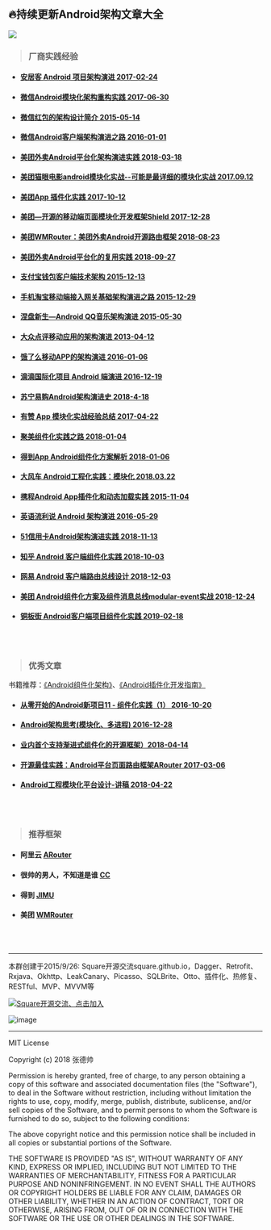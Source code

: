 ## 🔥持续更新Android架构文章大全

[![](https://badge.juejin.im/entry/5b7e9a8451882542b45dd67f/likes.svg?style=flat-square)](https://juejin.im/entry/5b7e9a8451882542b45dd67f/detail)

>  ### 厂商实践经验

- #### [安居客 Android 项目架构演进  2017-02-24](http://baronzhang.com/blog/Framework/%E5%AE%89%E5%B1%85%E5%AE%A2Android%E9%A1%B9%E7%9B%AE%E6%9E%B6%E6%9E%84%E6%BC%94%E8%BF%9B/)

- #### [微信Android模块化架构重构实践  2017-06-30](https://mp.weixin.qq.com/s?__biz=MzAwNDY1ODY2OQ==&mid=2649286672&idx=1&sn=4d9db00c496fcafd1d3e01d69af083f9&chksm=8334cc92b4434584e8bdb117274f41145fb49ba467ec0cd9ba5e3551a8abf92f1996bd6b147a&scene=0&key=2872d7939faa95a46b4dd8eec2b4222e304480e7c491f9e123cd47ab0e25f6a5bee9e7534bb2a7cc7f0a5cb56aa44df67d1b017718d6a24f823c92ea11450ffd19841ef3acc8ea7a9a1c288e8b640dd5&ascene=0&uin=Njc1NTY3MTIx&devicetype=iMac14%2C1+OSX+OSX+10.12.5+build(16F73)&version=12020810&nettype=WIFI&fontScale=100&pass_ticket=SJfCUWgSdjnsHwG3fpqXOHID4uDA1JGuzRRRiKQ2IJAdan6yEymN4QueZqAru9EL)

- #### [微信红包的架构设计简介 2015-05-14](https://www.zybuluo.com/yulin718/note/93148)

- #### [微信Android客户端架构演进之路 2016-01-01](http://www.infoq.com/cn/articles/wechat-android-app-architecture)

- #### [美团外卖Android平台化架构演进实践 2018-03-18](https://blog.csdn.net/meituantech/article/details/80062451)

- #### [美团猫眼电影android模块化实战--可能是最详细的模块化实战 2017.09.12](https://www.jianshu.com/p/d372cc6802e5)

- #### [美团App 插件化实践 2017-10-12](https://tech.meituan.com/android_hydra.html)

- #### [美团—开源的移动端页面模块化开发框架Shield 2017-12-28](https://tech.meituan.com/shield_opensource.html)

- #### [美团WMRouter：美团外卖Android开源路由框架 2018-08-23](https://tech.meituan.com/meituan_waimai_android_open_source_routing_framework.html)

- #### [美团外卖Android平台化的复用实践 2018-09-27](https://tech.meituan.com/waimai_android_multi_app_reuse.html)



- #### [支付宝钱包客户端技术架构 2015-12-13](https://yq.aliyun.com/articles/128)

- #### [手机淘宝移动端接入网关基础架构演进之路 2015-12-29](http://www.infoq.com/cn/articles/taobao-mobile-terminal-access-gateway-infrastructure)

- #### [涅盘新生—Android QQ音乐架构演进 2015-05-30](http://www.infoq.com/cn/presentations/evolution-of-android-qq-music-architecture)

- #### [大众点评移动应用的架构演进 2013-04-12](http://www.infoq.com/cn/presentations/public-comment-mobile-application-architecture-evolution)

- #### [饿了么移动APP的架构演进 2016-01-06](https://mp.weixin.qq.com/s?__biz=MzAxNDUwMzU3Mw==&mid=401044540&idx=1&sn=24b7d8fb655ae6dd5d989d0cb3c08e90&scene=2&srcid=0106EtxRjD2jHxzomxVPTwY3&from=timeline&isappinstalled=0&uin=NzgwODIwNDgw&key=&devicetype=webwx&version=70000001&lang=zh_CN&pass_ticket=46hW44w3Hxd7VY9rutz7mgLu1JGe2T1AAKNQpxNoYOSGi8NpmNYr%2BAZj%2BiXtRX2F)

- #### [滴滴国际化项目 Android 端演进 2016-12-19](http://www.trinea.cn/android/didi-internationalization-android-evolution/)

- #### [苏宁易购Android架构演进史 2018-4-18](http://www.apkbus.com/blog-873057-77534.html)

- #### [有赞 App 模块化实战经验总结 2017-04-22](https://juejin.im/entry/58fb2bacda2f60005dba1ccd)

- #### [聚美组件化实践之路 2018-01-04](https://juejin.im/post/5a4b4425518825128654eef4)

- #### [得到App Android组件化方案解析 2018-01-06](https://blog.csdn.net/coder_nice/article/details/78892999)

- #### [大风车 Android工程化实践：模块化 2018.03.22](https://juejin.im/post/5ab37cd3f265da238d50a0e6)

- #### [携程Android App插件化和动态加载实践 2015-11-04](https://mp.weixin.qq.com/s?__biz=MzAwMTcwNTE0NA==&mid=400217391&idx=1&sn=86181541ce0164156dfab135ed99bb5c&scene=0&key=b410d3164f5f798e61a5d4afb759fa38371c8b119384c6163a30c28163b4d4d5f59399f2400800ec842f1d0e0ffb84af&ascene=0&uin=MjExMjQ&pass_ticket=Nt5Jaa28jjFxcQO9o%2BvQiXX%2B0iXG5DlZlHNW97Fk1Ew%3D)

- #### [英语流利说 Android 架构演进 2016-05-29 ](https://blog.dreamtobe.cn/2016/05/29/lls_architecture/)

- #### [51信用卡Android架构演进实践 2018-11-13 ](https://mp.weixin.qq.com/s/BjKeh7gk-5ijrpafGpQJbw)

- #### [知乎 Android 客户端组件化实践 2018-10-03 ](https://www.jianshu.com/p/f1aeb0369746)

- #### [网易 Android 客户端路由总线设计  2018-12-03 ](https://mp.weixin.qq.com/s/-iPnPhITTQ3WpePTQZDDZQ)

- #### [美团 Android组件化方案及组件消息总线modular-event实战  2018-12-24 ](https://juejin.im/post/5c2042ede51d4558bf395267)

- #### [铜板街 Android客户端项目组件化实践  2019-02-18 ](https://juejin.im/post/5c6a73d5e51d457f14361e0c)

<br /><br />



>  ### 优秀文章

书籍推荐：[《Android组件化架构》](https://item.jd.com/12325825.html)、[《Android插件化开发指南》](https://item.jd.com/12408095.html)


- #### [从零开始的Android新项目11 - 组件化实践（1） 2016-10-20](http://blog.zhaiyifan.cn/2016/10/20/android-new-project-from-0-p11/)

- #### [Android架构思考(模块化、多进程) 2016-12-28](http://blog.spinytech.com/2016/12/28/android_modularization/)

- #### [业内首个支持渐进式组件化的开源框架）2018-04-14](https://juejin.im/post/5b255f6ce51d45588f2d1f89?tdsourcetag=s_pctim_aiomsg)

- #### [开源最佳实践：Android平台页面路由框架ARouter 2017-03-06](https://yq.aliyun.com/articles/71687)

- #### [Android工程模块化平台设计-讲稿 2018-04-22](https://juejin.im/post/5adc03b2518825670f7b6f05)

<br /><br />




>  ### 推荐框架

- #### 阿里云 [ARouter](https://github.com/alibaba/ARouter)
- #### 很帅的男人，不知道是谁 [CC](https://github.com/luckybilly/CC)
- #### 得到 [JIMU](https://github.com/mqzhangw/JIMU)
- #### 美团 [WMRouter](https://github.com/meituan/WMRouter)

<br /><br />


---

本群创建于2015/9/26:  Square开源交流square.github.io，Dagger、Retrofit、Rxjava、Okhttp、LeakCanary、Picasso、SQLBrite、Otto、插件化、热修复、RESTful、MVP、MVVM等

<a target="_blank" href="//shang.qq.com/wpa/qunwpa?idkey=4fe8a8d4f6ebacc8a62c06effdec35f5dd9c11fe22b7c642c3787c600571acf6"><img border="0" src="//pub.idqqimg.com/wpa/images/group.png" alt="Square开源交流、点击加入" title="Square开源交流、点击加入"></a>

![image](http://oytvhk2e6.bkt.clouddn.com/18-8-30/74614893.jpg)

---

MIT License

Copyright (c) 2018 张德帅

Permission is hereby granted, free of charge, to any person obtaining a copy
of this software and associated documentation files (the "Software"), to deal
in the Software without restriction, including without limitation the rights
to use, copy, modify, merge, publish, distribute, sublicense, and/or sell
copies of the Software, and to permit persons to whom the Software is
furnished to do so, subject to the following conditions:

The above copyright notice and this permission notice shall be included in all
copies or substantial portions of the Software.

THE SOFTWARE IS PROVIDED "AS IS", WITHOUT WARRANTY OF ANY KIND, EXPRESS OR
IMPLIED, INCLUDING BUT NOT LIMITED TO THE WARRANTIES OF MERCHANTABILITY,
FITNESS FOR A PARTICULAR PURPOSE AND NONINFRINGEMENT. IN NO EVENT SHALL THE
AUTHORS OR COPYRIGHT HOLDERS BE LIABLE FOR ANY CLAIM, DAMAGES OR OTHER
LIABILITY, WHETHER IN AN ACTION OF CONTRACT, TORT OR OTHERWISE, ARISING FROM,
OUT OF OR IN CONNECTION WITH THE SOFTWARE OR THE USE OR OTHER DEALINGS IN THE
SOFTWARE.
